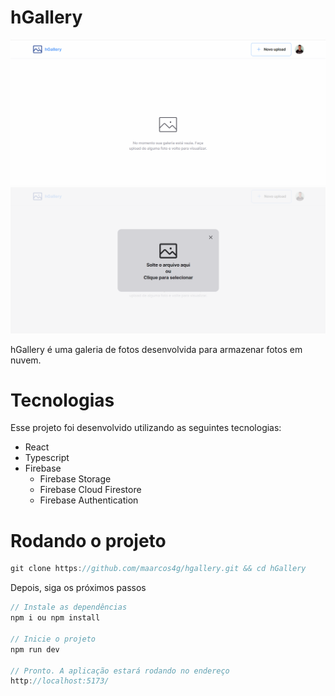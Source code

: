 <h1>hGallery</h1>

<img src="./.github/assets/app.png" alt="Exibição do app" />

<img src="./.github/assets/image.png" alt="Upload de media" />

<p>hGallery é uma galeria de fotos desenvolvida para armazenar fotos em nuvem.</p>

<h1>Tecnologias</h1>

Esse projeto foi desenvolvido utilizando as seguintes tecnologias:
- React
- Typescript
- Firebase
  - Firebase Storage
  - Firebase Cloud Firestore
  - Firebase Authentication

<h1>Rodando o projeto</h1>

```js
git clone https://github.com/maarcos4g/hgallery.git && cd hGallery
```

Depois, siga os próximos passos

```js
// Instale as dependências
npm i ou npm install

// Inicie o projeto
npm run dev

// Pronto. A aplicação estará rodando no endereço
http://localhost:5173/

```